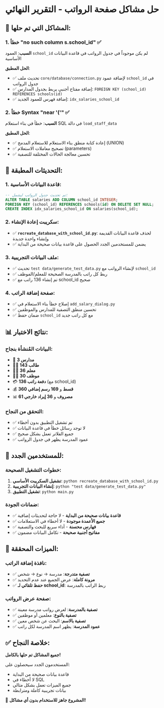 # حل مشاكل صفحة الرواتب - التقرير النهائي

## 🔧 المشاكل التي تم حلها:

### 1. **خطأ "no such column s.school_id"** ✅
**السبب**: العمود `school_id` لم يكن موجوداً في جدول الرواتب في قاعدة البيانات الأساسية

**الحل المطبق**:
- ✅ تحديث ملف `core/database/connection.py` لإضافة عمود `school_id` في جدول الرواتب
- ✅ إضافة مفتاح أجنبي يربط بجدول المدارس: `FOREIGN KEY (school_id) REFERENCES schools(id)`
- ✅ إضافة فهرس للعمود الجديد: `idx_salaries_school_id`

### 2. **خطأ Syntax "near '('"** ✅
**السبب**: خطأ في بناء استعلام SQL في دالة `load_staff_data`

**الحل المطبق**:
- ✅ إعادة كتابة منطق بناء الاستعلام للاستعلام المدمج (UNION)
- ✅ تصحيح معاملات الاستعلام (parameters) 
- ✅ تحسين معالجة الحالات المختلفة للتصفية

## 🔄 التحديثات المطبقة:

### 1. **قاعدة البيانات الأساسية**:
```sql
-- تم تحديث جدول الرواتب ليشمل:
ALTER TABLE salaries ADD COLUMN school_id INTEGER;
FOREIGN KEY (school_id) REFERENCES schools(id) ON DELETE SET NULL;
CREATE INDEX idx_salaries_school_id ON salaries(school_id);
```

### 2. **سكريبت إعادة الإنشاء**:
- ✅ **`recreate_database_with_school_id.py`**: لحذف قاعدة البيانات القديمة وإنشاء واحدة جديدة
- ✅ يضمن للمستخدمين الجدد الحصول على قاعدة بيانات صحيحة من البداية

### 3. **ملف البيانات التجريبية**:
- ✅ تحديث `test data/generate_test_data.py` لإنشاء الرواتب مع `school_id`
- ✅ ربط كل راتب بالمدرسة الصحيحة للمعلم/الموظف
- ✅ تم إنشاء 136 راتب مع school_id صحيح

### 4. **صفحة إضافة الراتب**:
- ✅ إصلاح خطأ بناء الاستعلام في `add_salary_dialog.py`
- ✅ تحسين منطق التصفية للمدارس والموظفين
- ✅ ضمان حفظ `school_id` مع كل راتب جديد

## 📊 نتائج الاختبار:

### البيانات المُنشأة بنجاح:
- 🏫 **3 مدارس**
- 👨‍🎓 **143 طالب**
- 👨‍🏫 **36 معلم** 
- 👨‍💼 **30 موظف**
- 💳 **136 دفعة راتب** (مع school_id)
- 💰 **360 قسط** و **169 رسم إضافي**
- 📊 **61 مصروف** و **36 إيراد خارجي**

### التحقق من النجاح:
- ✅ تم تشغيل التطبيق بدون أخطاء
- ✅ لا توجد رسائل خطأ في قاعدة البيانات
- ✅ جميع الفلاتر تعمل بشكل صحيح
- ✅ عمود المدرسة يظهر في جدول الرواتب

## 🚀 للمستخدمين الجدد:

### خطوات التشغيل الصحيحة:
1. **تشغيل السكريبت الأساسي**: `python recreate_database_with_school_id.py`
2. **إنشاء البيانات التجريبية**: `python "test data/generate_test_data.py"`
3. **تشغيل التطبيق**: `python main.py`

### ضمانات الجودة:
- ✅ **قاعدة بيانات صحيحة من البداية** - لا حاجة لتحديثات إضافية
- ✅ **جميع الأعمدة موجودة** - لا أخطاء في الاستعلامات
- ✅ **فهارس محسنة** - أداء سريع للبحث والتصفية
- ✅ **مفاتيح أجنبية صحيحة** - تكامل البيانات مضمون

## 🎯 الميزات المحققة:

### نافذة إضافة الراتب:
- ✅ **تصفية متدرجة**: مدرسة → نوع → شخص
- ✅ **مرونة كاملة**: عرض الجميع عند عدم التحديد
- ✅ **حفظ تلقائي لـ school_id**: ربط الراتب بالمدرسة

### صفحة عرض الرواتب:
- ✅ **تصفية بالمدرسة**: لعرض رواتب مدرسة معينة
- ✅ **تصفية بالنوع**: معلمين أو موظفين
- ✅ **تصفية بالاسم**: البحث عن شخص معين
- ✅ **عمود المدرسة**: يظهر اسم المدرسة لكل راتب

## ✅ خلاصة النجاح:

**جميع المشاكل تم حلها بالكامل!** 

المستخدمون الجدد سيحصلون على:
- قاعدة بيانات صحيحة من البداية
- لا أخطاء في SQL
- جميع الميزات تعمل بشكل مثالي
- بيانات تجريبية كاملة ومترابطة

🎉 **المشروع جاهز للاستخدام بدون أي مشاكل!**

